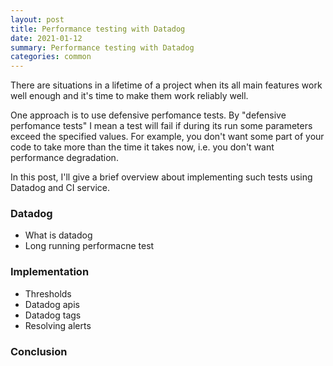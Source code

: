 ```yaml
---
layout: post
title: Performance testing with Datadog
date: 2021-01-12
summary: Performance testing with Datadog
categories: common
---
```


There are situations in a lifetime of a project when its all main features work well enough and it's time to make them work reliably well.

One approach is to use defensive perfomance tests. By "defensive perfomance tests"  I mean a test will fail if during its run some parameters exceed the specified values. For example, you don't want some part of your code to take more than the time it takes now, i.e. you don't want performance degradation.

In this post, I'll give a brief overview about implementing such tests using Datadog and CI service.

### Datadog

- What is datadog
- Long running performacne test

### Implementation

- Thresholds
- Datadog apis
- Datadog tags
- Resolving alerts

### Conclusion
